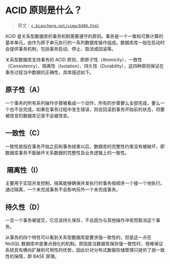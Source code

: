 # ACID 原则是什么？

> 原文：[`c.biancheng.net/view/6494.html`](http://c.biancheng.net/view/6494.html)

ACID 是关系型数据库的事务机制需要遵守的原则。事务是一个一致和可靠计算的基本单元，由作为原子单元执行的一系列数据库操作组成。数据库库一般在启动时会提供事务机制，包括事务启动、停止、取消或回滚等。

关系型数据库支持事务的 ACID 原则，即原子性（Atomicity）、一致性（Consistency）、隔离性（Isolation）、持久性（Durability），这四种原则保证在事务过程当中数据的正确性，具体描述如下。

## 原子性（A）

一个事务的所有系列操作步骤被看成一个动作，所有的步骤要么全部完成，要么一个也不会完成。如果在事务过程中发生错误，则会回滚到事务开始前的状态，将要被改变的数据库记录不会被改变。

## 一致性（C）

一致性是指在事务开始之前和事务结束以后，数据库的完整性约束没有被破坏，即数据库事务不能破坏关系数据的完整性及业务逻辑上的一致性。

##  隔离性（I）

主要用于实现并发控制，隔离能够确保并发执行的事务按顺序一个接一个地执行。通过隔离，一个未完成事务不会影响另外一个未完成事务。

## 持久性（D）

一旦一个事务被提交，它应该持久保存，不会因为与其他操作冲突而取消这个事务。

从事务的四个特性可以看到关系型数据库是要求强一致性的，但是这一点在 NoSQL 数据库中是重点弱化的机制。原因是当数据库保存强一致性时，很难保证系统具有横向扩展和可用性的优势，因此针对分布式数据存储管理只提供了弱一致性的保障，即 BASE 原理。